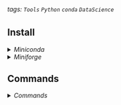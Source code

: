 ###### tags: `Tools` `Python` `conda` `DataScience` 
## Install
<details>
    <summary><em>Miniconda</em></summary>

# Miniconda
1. Download the corresponding version from the official website.
    - e.g.
        ```sh=
        curl -O https://repo.anaconda.com/miniconda/Miniconda3-latest-Linux-x86_64.sh
        chmod +x ./Miniconda3-latest-Linux-x86_64.sh
        ./Miniconda3-latest-Linux-x86_64.sh
        ```


2. Install using root privilege, and specify the installation location as /usr/local/miniconda3/
3. Add the following environment variables in the shell (using vim to open ~/.bashrc or ~/.zshrc).
```bash
# >>> conda initialize >>>
# !! Contents within this block are managed by 'conda init' !!
__conda_setup="$('/usr/local/miniconda3/bin/conda' 'shell.zsh' 'hook' 2> /dev/null)"
if [ $? -eq 0 ]; then
    eval "$__conda_setup"
else
    if [ -f "/usr/local/miniconda3/etc/profile.d/conda.sh" ]; then
        . "/usr/local/miniconda3/etc/profile.d/conda.sh"
    else
        export PATH="/usr/local/miniconda3/bin:$PATH"
    fi
fi
unset __conda_setup
# <<< conda initialize <<<
```

4. (Optional) Execute the following command to deactivate the default base environment:

```bash
conda config --set auto_activate_base false
```

</details>
<details>
    <summary><em>Miniforge</em></summary>

# Miniforge
- https://developer.apple.com/metal/tensorflow-plugin/
- Can work with Mac m1
```shell
__conda_setup="$('/usr/local/miniforge3/bin/conda' 'shell.zsh' 'hook' 2> /dev/null)"
if [ $? -eq 0 ]; then
    eval "$__conda_setup"
else
    if [ -f "/usr/local/miniforge3/etc/profile.d/conda.sh" ]; then
        . "/usr/local/miniforge3/etc/profile.d/conda.sh"
    else
        export PATH="/usr/local/miniforge3/bin:$PATH"
    fi
fi
unset __conda_setup
```
</details>


## Commands
<Details>
    <summary><em>Commands</em></summary>

# Commonly used

## Create an environment

```bash=
conda create --name my_new_env python=3.8
```

## Enable environment to use by `activate`

```bash=
conda activate my_new_env
```

## Leave the enviroment

```bash=
conda deactivate my_new_env
```

## Check the total environment in the machine
```bash=
conda env list
```

## Remove Environment
```bash
conda env remove -n ENV_NAME
```

## Conda with open cv
```bash=
conda create --name cvenv python=3.8 
conda install --file requirements.txt
conda install -c conda-forge opencv
```



## Save Environment package to `requirement.txt`
- save env.yml
```bash
conda env export > environment.yml --no-builds
```
- install from env.yml
```bash
conda env create -f environment.yml
```


</Details>
